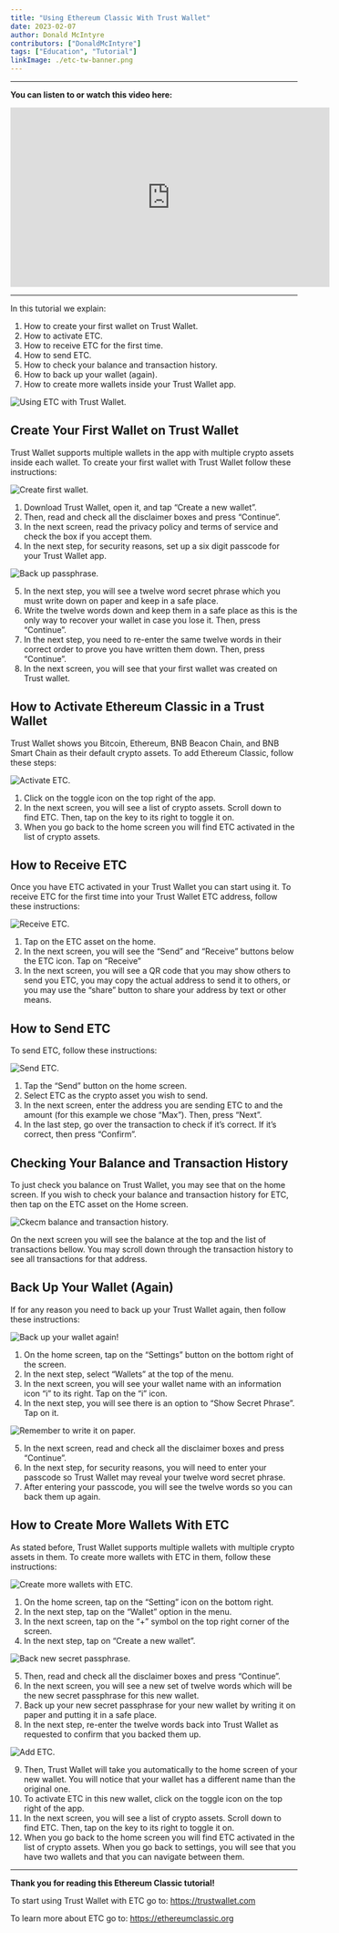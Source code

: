 ```yaml
---
title: "Using Ethereum Classic With Trust Wallet"
date: 2023-02-07
author: Donald McIntyre
contributors: ["DonaldMcIntyre"]
tags: ["Education", "Tutorial"]
linkImage: ./etc-tw-banner.png
---
```


---
**You can listen to or watch this video here:**

<iframe width="560" height="315" src="https://www.youtube.com/embed/8rI_ADTDcGw" title="YouTube video player" frameborder="0" allow="accelerometer; autoplay; clipboard-write; encrypted-media; gyroscope; picture-in-picture; web-share" allowfullscreen></iframe>

---

In this tutorial we explain:

1. How to create your first wallet on Trust Wallet.
2. How to activate ETC.
3. How to receive ETC for the first time.
4. How to send ETC.
5. How to check your balance and transaction history.
6. How to back up your wallet (again).
7. How to create more wallets inside your Trust Wallet app.

![Using ETC with Trust Wallet.](./etc-tw-banner.png)

## Create Your First Wallet on Trust Wallet

Trust Wallet supports multiple wallets in the app with multiple crypto assets inside each wallet. To create your first wallet with Trust Wallet follow these instructions:

![Create first wallet.](./1.png)

1. Download Trust Wallet, open it, and tap “Create a new wallet”.
2. Then, read and check all the disclaimer boxes and press “Continue”.
3. In the next screen, read the privacy policy and terms of service and check the box if you accept them.
4. In the next step, for security reasons, set up a six digit passcode for your Trust Wallet app.

![Back up passphrase.](./2.png)

5. In the next step, you will see a twelve word secret phrase which you must write down on paper and keep in a safe place.
6. Write the twelve words down and keep them in a safe place as this is the only way to recover your wallet in case you lose it. Then, press “Continue”.
7. In the next step, you need to re-enter the same twelve words in their correct order to prove you have written them down. Then, press “Continue”.
8. In the next screen, you will see that your first wallet was created on Trust wallet.

## How to Activate Ethereum Classic in a Trust Wallet

Trust Wallet shows you Bitcoin, Ethereum, BNB Beacon Chain, and BNB Smart Chain as their default crypto assets. To add Ethereum Classic, follow these steps:

![Activate ETC.](./3.png)

1. Click on the toggle icon on the top right of the app.
2. In the next screen, you will see a list of crypto assets. Scroll down to find ETC. Then, tap on the key to its right to toggle it on.
3. When you go back to the home screen you will find ETC activated in the list of crypto assets.

## How to Receive ETC

Once you have ETC activated in your Trust Wallet you can start using it. To receive ETC for the first time into your Trust Wallet ETC address, follow these instructions:

![Receive ETC.](./4.png)

1. Tap on the ETC asset on the home.
2. In the next screen, you will see the “Send” and “Receive” buttons below the ETC icon. Tap on “Receive”
3. In the next screen, you will see a QR code that you may show others to send you ETC, you may copy the actual address to send it to others, or you may use the “share” button to share your address by text or other means.

## How to Send ETC

To send ETC, follow these instructions:

![Send ETC.](./5.png)

1. Tap the “Send” button on the home screen.
2. Select ETC as the crypto asset you wish to send.
3. In the next screen, enter the address you are sending ETC to and the amount (for this example we chose “Max”). Then, press “Next”.
4. In the last step, go over the transaction to check if it’s correct. If it’s correct, then press “Confirm”.

## Checking Your Balance and Transaction History

To just check you balance on Trust Wallet, you may see that on the home screen. If you wish to check your balance and transaction history for ETC, then tap on the ETC asset on the Home screen.

![Ckecm balance and transaction history.](./6.png)

On the next screen you will see the balance at the top and the list of transactions bellow. You may scroll down through the transaction history to see all transactions for that address.

## Back Up Your Wallet (Again)

If for any reason you need to back up your Trust Wallet again, then follow these instructions:

![Back up your wallet again!](./7.png)

1. On the home screen, tap on the “Settings” button on the bottom right of the screen.
2. In the next step, select “Wallets” at the top of the menu.
3. In the next screen, you will see your wallet name with an information icon “i” to its right. Tap on the “i” icon.
4. In the next step, you will see there is an option to “Show Secret Phrase”. Tap on it.

![Remember to write it on paper.](./8.png)

5. In the next screen, read and check all the disclaimer boxes and press “Continue”.
6. In the next step, for security reasons, you will need to enter your passcode so Trust Wallet may reveal your twelve word secret phrase.
7. After entering your passcode, you will see the twelve words so you can back them up again.

## How to Create More Wallets With ETC

As stated before, Trust Wallet supports multiple wallets with multiple crypto assets in them. To create more wallets with ETC in them, follow these instructions:

![Create more wallets with ETC.](./9.png)

1. On the home screen, tap on the “Setting” icon on the bottom right.
2. In the next step, tap on the “Wallet” option in the menu.
3. In the next screen, tap on the “+” symbol on the top right corner of the screen.
4. In the next step, tap on “Create a new wallet”.

![Back new secret passphrase.](./10.png)

5. Then, read and check all the disclaimer boxes and press “Continue”.
6. In the next screen, you will see a new set of twelve words which will be the new secret passphrase for this new wallet.
7. Back up your new secret passphrase for your new wallet by writing it on paper and putting it in a safe place.
8. In the next step, re-enter the twelve words back into Trust Wallet as requested to confirm that you backed them up.

![Add ETC.](./11.png)

9. Then, Trust Wallet will take you automatically to the home screen of your new wallet. You will notice that your wallet has a different name than the original one.
10. To activate ETC in this new wallet, click on the toggle icon on the top right of the app.
11. In the next screen, you will see a list of crypto assets. Scroll down to find ETC. Then, tap on the key to its right to toggle it on.
12. When you go back to the home screen you will find ETC activated in the list of crypto assets. When you go back to settings, you will see that you have two wallets and that you can navigate between them.

---

**Thank you for reading this Ethereum Classic tutorial!**

To start using Trust Wallet with ETC go to: https://trustwallet.com

To learn more about ETC go to: https://ethereumclassic.org
